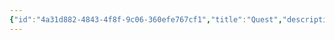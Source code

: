 ```yaml
---
{"id":"4a31d882-4843-4f8f-9c06-360efe767cf1","title":"Quest","description":"Overview of Quest tag.","publish":true,"date_created":"Thursday, April 11th 2024, 6:05:03 pm","date_modified":"Thursday, April 11th 2024, 6:05:20 pm","cssclasses":["mado-heading"],"path":"tags/Quest.md","permalink":"/tags/quest/","PassFrontmatter":true}
---
```


